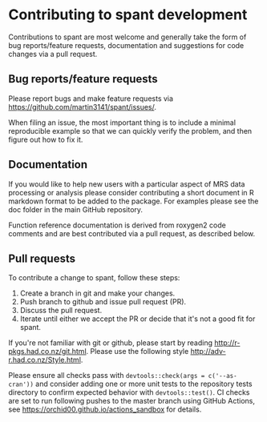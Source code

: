 # Contributing to spant development

Contributions to spant are most welcome and generally take the form of bug reports/feature requests, documentation and suggestions for code changes via a pull request.

## Bug reports/feature requests

Please report bugs and make feature requests via <https://github.com/martin3141/spant/issues/>.

When filing an issue, the most important thing is to include a minimal reproducible example so that we can quickly verify the problem, and then figure out how to fix it.

## Documentation

If you would like to help new users with a particular aspect of MRS data processing or analysis please consider contributing a short document in R markdown format to be added to the package. For examples please see the doc folder in the main GitHub repository.

Function reference documentation is derived from roxygen2 code comments and are best contributed via a pull request, as described below.

## Pull requests

To contribute a change to spant, follow these steps:

1. Create a branch in git and make your changes.
1. Push branch to github and issue pull request (PR).
1. Discuss the pull request.
1. Iterate until either we accept the PR or decide that it's not a good fit for spant.

If you're not familiar with git or github, please start by reading <http://r-pkgs.had.co.nz/git.html>. Please use the following style <http://adv-r.had.co.nz/Style.html>.

Please ensure all checks pass with `devtools::check(args = c('--as-cran'))` and consider adding one or more unit tests to the repository tests directory to confirm expected behavior with `devtools::test()`. CI checks are set to run following pushes to the master branch using GitHub Actions, see <https://orchid00.github.io/actions_sandbox> for details.